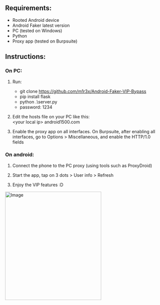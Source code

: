 
## Requirements:
- Rooted Android device
- Android Faker latest version
- PC (tested on Windows)
- Python
- Proxy app (tested on Burpsuite)


## Instructions:

### On PC:
1. Run:
	- git clone https://github.com/m1r3x/Android-Faker-VIP-Bypass
	- pip install flask
	- python .\server.py 
	- password: 1234

3. Edit the hosts file on your PC like this:  
\<your local ip\>	android1500.com

4. Enable the proxy app on all interfaces. On Burpsuite, after enabling all interfaces, go to Options > Miscellaneous, and enable the HTTP/1.0 fields

### On android:
1. Connect the phone to the PC proxy (using tools such as ProxyDroid)

2. Start the app, tap on 3 dots > User info > Refresh

3. Enjoy the VIP features :D
<img src="https://github.com/m1r3x/Android-Faker-VIP-Bypass/assets/67225649/2d6c9eb2-0795-4219-bc47-428a218604f5" alt="Image" width="310" height="350">





